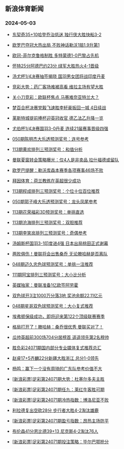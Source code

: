 ## 新浪体育新闻 
### 2024-05-03

+ [东契奇35+10哈登乔治低迷 独行侠大胜快船3-2](https://sports.sina.com.cn/basketball/nba/2024-05-02/doc-inatvewy8825717.shtml)

+ [欧罗巴夺冠大热出局 不败神话勒沃1赔1.9升第1](https://sports.sina.com.cn/l/2024-05-02/doc-inatuuie8999958.shtml)

+ [欧冠-菲尔克鲁格制胜 多特蒙德1-0巴黎占先机](https://sports.sina.com.cn/global/championsleague/2024-05-02/doc-inatuuie8997299.shtml)

+ [怀特25分阿德巴约23分 绿军大胜热火4-1晋级](https://sports.sina.com.cn/basketball/nba/2024-05-02/doc-inatuyri7699978.shtml)

+ [汤尤杯1/4决赛抽签揭晓 国羽男女团将战印度丹麦](https://sports.sina.com.cn/others/badmin/2024-05-01/doc-inatucmt8074034.shtml)

+ [竞彩大势：药厂客场难被高看 维拉主场有望大胜](https://sports.sina.com.cn/l/2024-05-02/doc-inatuuim7786101.shtml)

+ [关小刀竞彩：欧联杯焦点 马赛难奈亚特兰大？](https://sports.sina.com.cn/l/2024-05-02/doc-inatvrnz7397192.shtml)

+ [梦百合杯决赛党毅飞速胜李轩豪扳回一城 4日续战](https://sports.sina.com.cn/go/2024-05-02/doc-inatvrnu8617007.shtml)

+ [莱斯特城提前捧杯迎英冠收官 德乙法乙升降一览](https://sports.sina.com.cn/l/2024-05-02/doc-inatuuim7780037.shtml)

+ [尤伯杯1/4决赛国羽3-0丹麦 连续21届赛事晋级四强](https://sports.sina.com.cn/others/badmin/2024-05-02/doc-inatvewy8822859.shtml)

+ [050期陈明杰大乐透预测奖号：连号参考](https://sports.sina.com.cn/l/2024-05-02/doc-inatvmfc7517414.shtml)

+ [113期黄欢排列三预测奖号：和值分析](https://sports.sina.com.cn/l/2024-05-02/doc-inatvmfc7519130.shtml)

+ [曼联夏窗转会策略曝光：仅4人是非卖品 拉什福德或留队](https://sports.sina.com.cn/g/pl/2024-04-30/doc-inatriqt2123897.shtml)

+ [欧罗巴提醒：勒沃库森本赛季各项赛事46场不败](https://sports.sina.com.cn/l/2024-05-02/doc-inatuuim7791026.shtml)

+ [拜因体育：荷兰教练在英超很少成功](https://sports.sina.com.cn/g/2024-04-30/doc-inatprfr1079288.shtml)

+ [113期程成排列三预测奖号：个位十位百位推荐](https://sports.sina.com.cn/l/2024-05-02/doc-inatvmfc7519261.shtml)

+ [050期郭子峰大乐透预测奖号：龙头凤尾参考](https://sports.sina.com.cn/l/2024-05-02/doc-inatvmfc7516889.shtml)

+ [113期花荣福彩3D预测奖号：单挑直选](https://sports.sina.com.cn/l/2024-05-02/doc-inatvmew8733133.shtml)

+ [113期沧海排列三预测奖号：双胆推荐](https://sports.sina.com.cn/l/2024-05-02/doc-inatvmfc7519359.shtml)

+ [113期李笑岚排列三预测奖号：奇偶参考](https://sports.sina.com.cn/l/2024-05-02/doc-inatvmfc7518539.shtml)

+ [汤姆斯杯国羽3-1印度进4强 日本出局桃田正式谢幕](https://sports.sina.com.cn/others/badmin/2024-05-02/doc-inatwaav7239383.shtml)

+ [两败俱伤！曼联将会出售桑乔 无论滕哈赫是否离队](https://sports.sina.com.cn/g/pl/2024-05-02/doc-inatwaaq8452090.shtml)

+ [048期迈久忠色球预测奖号：单挑一注推荐](https://sports.sina.com.cn/l/2024-04-30/doc-inatqnmf0729578.shtml)

+ [111期阿宝排列三预测奖号：大小比分析](https://sports.sina.com.cn/l/2024-04-30/doc-inatqwyz0587066.shtml)

+ [英媒独家：曼联准备1亿欧签阿劳霍](https://sports.sina.com.cn/g/2024-04-30/doc-inatprfr1076131.shtml)

+ [双色球开3注1000万分落3地 奖池余额22.11亿元](https://sports.sina.com.cn/l/2024-05-02/doc-inatwaav7237919.shtml)

+ [048期星哥双色球预测奖号：大小复式推荐](https://sports.sina.com.cn/l/2024-04-30/doc-inatqnmf0726187.shtml)

+ [埃弗顿保级成功，即将迎来第122个顶级联赛赛季](https://sports.sina.com.cn/g/2024-04-30/doc-inatprfr1067331.shtml)

+ [格局打开了！滕哈赫：桑乔很优秀 曼联买对了！](https://sports.sina.com.cn/g/pl/2024-05-02/doc-inatwaav7227374.shtml)

+ [瓜帅英超前300场704分居榜首 遥遥领先第2名穆帅](https://sports.sina.com.cn/g/pl/2024-05-02/doc-inatwaaq8449699.shtml)

+ [胜负彩24071期国内部分专业媒体复式推荐总汇](https://sports.sina.com.cn/l/2024-05-02/doc-inatvrnz7410521.shtml)

+ [赵睿17+5齐麟22分新疆大胜浙江 总分1-0领先](https://sports.sina.com.cn/basketball/cba/2024-05-02/doc-inatwaaq8459238.shtml)

+ [杨鸣：赢下一个没有周琦的广东队参考价值不大](https://sports.sina.com.cn/basketball/cba/2024-05-02/doc-inatwhkn8341857.shtml)

+ [[新浪彩票]足彩第24071期大势：杜塞尔多夫主胜](https://sports.sina.com.cn/l/2024-05-03/doc-inatxcqi6717395.shtml)

+ [[新浪彩票]足彩第24071期任九：莱红牛客胜可期](https://sports.sina.com.cn/l/2024-05-03/doc-inatxcqa7937896.shtml)

+ [[新浪彩票]足彩第24071期冷热指数：博洛尼亚不败](https://sports.sina.com.cn/l/2024-05-03/doc-inatxcqa7938229.shtml)

+ [利拉德复出空砍28分 步行者大胜4-2淘汰雄鹿](https://sports.sina.com.cn/basketball/nba/2024-05-03/doc-inatxiwf2651433.shtml)

+ [[新浪彩票]足彩第24071期盈亏指数：昂热主场防平](https://sports.sina.com.cn/l/2024-05-03/doc-inatxcqi6719288.shtml)

+ [布伦森41分恩比德39+13 尼克斯4-2淘汰76人](https://sports.sina.com.cn/basketball/nba/2024-05-03/doc-inatxqcz5778659.shtml)

+ [[新浪彩票]足彩第24071期投注策略：毕尔巴鄂抢分](https://sports.sina.com.cn/l/2024-05-03/doc-inatxcqa7937969.shtml)

